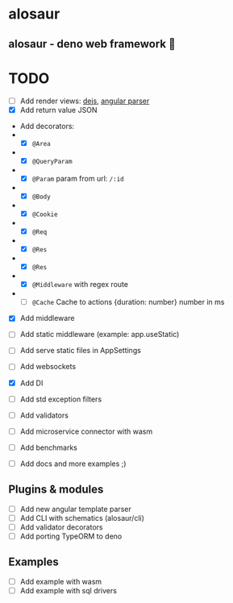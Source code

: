# alosaur
alosaur - deno web framework 🦖
---

# TODO

* [ ] Add render views: [dejs](https://github.com/syumai/dejs), [angular parser]()
* [x] Add return value JSON
* Add decorators:
* * [x] `@Area`
* * [x] `@QueryParam`
* * [x] `@Param` param from url: `/:id`
* * [x] `@Body`
* * [x] `@Cookie`
* * [x] `@Req`
* * [x] `@Res`
* * [x] `@Res`
* * [x] `@Middleware` with regex route
* * [ ] `@Cache` Cache to actions {duration: number} number in ms
* [x] Add middleware
* [ ] Add static middleware (example: app.useStatic)
* [ ] Add serve static files in AppSettings
* [ ] Add websockets
* [x] Add DI
* [ ] Add std exception filters
* [ ] Add validators
* [ ] Add microservice connector with wasm
* [ ] Add benchmarks
* [ ] Add docs and more examples ;)


## Plugins & modules

* [ ] Add new angular template parser
* [ ] Add CLI with schematics (alosaur/cli)
* [ ] Add validator decorators
* [ ] Add porting TypeORM to deno

## Examples

* [ ] Add example with wasm
* [ ] Add example with sql drivers